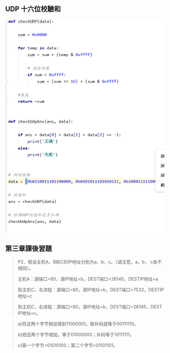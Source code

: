 ## UDP 十六位校驗和

<img src="UPDcode.png" width="%">

##  第三章課後習題

> P2、假设主机A、B和C的IP地址分别为a、b、c。（请注意，a，b， c各不相同）。
>
> 主机A：源端口=80，源IP地址=b，DEST端口=26145，DESTIP地址=a
>
> 到主机C，左进程：源端口=80，源IP地址=b，DEST端口=7532，DESTIP 地址=c
>
> 到主机C，右进程：源端口=80，源IP地址=b，DEST端口=26145，DEST IP地址=c。



> a)将这两个字节相加得到11000001。取补码就等于00111110。
>
> b)把这两个字节相加，等于01000000；补码等于10111111。
>
> c)第一个字节=01010100；第二个字节=01101101。